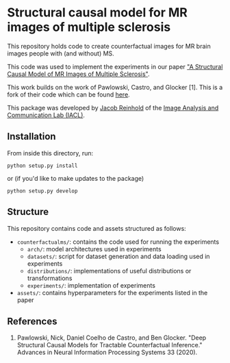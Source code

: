 Structural causal model for MR images of multiple sclerosis 
===========================================================

This repository holds code to create counterfactual images for MR brain images people with (and without) MS.

This code was used to implement the experiments in our paper ["A Structural Causal Model of MR Images of Multiple Sclerosis"](https://arxiv.org/abs/2103.03158).

This work builds on the work of Pawlowski, Castro, and Glocker [1]. This is a fork of their 
code which can be found [here](https://github.com/biomedia-mira/deepscm).

This package was developed by [Jacob Reinhold](https://jcreinhold.github.io)
of the [Image Analysis and Communication Lab (IACL)](http://iacl.ece.jhu.edu/index.php/Main_Page).

Installation
------------

From inside this directory, run:

    python setup.py install

or (if you'd like to make updates to the package)

    python setup.py develop

Structure
---------
This repository contains code and assets structured as follows:

- `counterfactualms/`: contains the code used for running the experiments
    - `arch/`: model architectures used in experiments
    - `datasets/`: script for dataset generation and data loading used in experiments
    - `distributions/`: implementations of useful distributions or transformations
    - `experiments/`: implementation of experiments
- `assets/`: contains hyperparameters for the experiments listed in the paper

References
----------
  1. Pawlowski, Nick, Daniel Coelho de Castro, and Ben Glocker. 
     "Deep Structural Causal Models for Tractable Counterfactual Inference."
     Advances in Neural Information Processing Systems 33 (2020).
